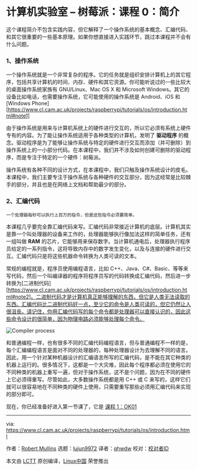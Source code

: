 [#]: collector: (lujun9972)
[#]: translator: (qhwdw)
[#]: reviewer: ()
[#]: publisher: ()
[#]: url: ()
[#]: subject: (Computer Laboratory – Raspberry Pi: Lesson 0 Introduction)
[#]: via: (https://www.cl.cam.ac.uk/projects/raspberrypi/tutorials/os/introduction.html)
[#]: author: (Robert Mullins http://www.cl.cam.ac.uk/~rdm34)

计算机实验室 – 树莓派：课程 0：简介
======

这个课程简介不包含实践内容，但它解释了一个操作系统的基本概念、汇编代码、和其它很重要的一些基本原理。如果你想直接进入实践环节，跳过本课程并不会有什么问题。

### 1、操作系统

一个操作系统就是一个非常复杂的程序。它的任务就是组织安排计算机上的其它程序，包括共享计算机的时间、内存、硬件和其它资源。你可能听说过的一些比较大的桌面操作系统家族有 GNU/Linux、Mac OS X 和 Microsoft Windows。其它的设备比如电话，也需要操作系统，它可能使用的操作系统是 Android、iOS 和 [Windows Phone][https://www.cl.cam.ac.uk/projects/raspberrypi/tutorials/os/introduction.html#note1]

由于操作系统是用来与计算机系统上的硬件进行交互的，所以它必须有系统上硬件专有的内容。为了能让操作系统适用于各种类型的计算机，发明了 **驱动程序** 的概念。驱动程序是为了能够让操作系统与特定的硬件进行交互而添加（并可删除）到操作系统上的一小部分代码。在本课程中，我们并不涉及如何创建可删除的驱动程序，而是专注于特定的一个硬件：树莓派。

操作系统有各种不同的设计方式，在本课程中，我们只触及操作系统设计的皮毛。本课程中，我们主要专注于操作系统与各种硬件的交互部分，因为这经常是比较棘手的部分，并且也是在网络上文档和帮助最少的部分。

### 2、汇编代码

```
一个处理器每秒可以执行上百万的指令，但是这些指令必须要简单。
```

本课程几乎要完全靠汇编代码来写。汇编代码非常接近计算机的底层。计算机其实是靠一个叫处理器的设备来工作的，处理器能够执行像加法这样的简单任务，还有一组叫做 **RAM** 的芯片，它能够用来保存数字。当计算机通电后，处理器执行程序员给定的一系列指令，这将导致内存中的数字发生变化，以及与连接的硬件进行交互。汇编代码只是将这些机器命令转换为人类可读的文本。

常规的编程就是，程序员使用编程语言，比如 C++、Java、C#、Basic、等等来写代码，然后一个叫编译器的程序将程序员写的代码转换成汇编代码，然后进一步转换为[二进制代码][https://www.cl.cam.ac.uk/projects/raspberrypi/tutorials/os/introduction.html#note2]。二进制代码才是计算机真正能够理解的东西，但它是人类无法读取的东西。汇编代码比二进制代码好一点，至少它的命令是人类可读的，但它仍然让人很沮丧。请记住，你用汇编代码写的每个命令都是处理器可以直接认识的，因此这些命令设计的很简单，因为物理电路必须能够处理每个命令。

![Compiler process][1]

和普通编程一样，也有很多不同的汇编代码编程语言，但与普通编程不一样的是，每个汇编编程语言是面对不同的处理器的，每种处理器设计为去理解不同的语言。因此，用一个针对某种机器设计的汇编语言所写的汇编代码，是不能在其它种类的机器上运行的。很多情况下，这都是一个大灾难，因此每个程序都必须在使用它的不同种类的机器上重写一遍，但对于操作系统，这不是个问题，因为在不同的硬件上它必须得重写。尽管如此，大多数操作系统都是用 C++ 或 C 来写的，这样它们就可以很容易地在不同种类的硬件上使用，只需要重写那些必须用汇编代码来实现的部分即可。

现在，你已经准备好进入第一节课了，它是 [课程 1：OK01][2]

--------------------------------------------------------------------------------

via: https://www.cl.cam.ac.uk/projects/raspberrypi/tutorials/os/introduction.html

作者：[Robert Mullins][a]
选题：[lujun9972][b]
译者：[qhwdw](https://github.com/qhwdw)
校对：[校对者ID](https://github.com/校对者ID)

本文由 [LCTT](https://github.com/LCTT/TranslateProject) 原创编译，[Linux中国](https://linux.cn/) 荣誉推出

[a]: http://www.cl.cam.ac.uk/~rdm34
[b]: https://github.com/lujun9972
[1]: https://www.cl.cam.ac.uk/projects/raspberrypi/tutorials/os/images/compiling.png
[2]: https://www.cl.cam.ac.uk/projects/raspberrypi/tutorials/os/ok01.html
